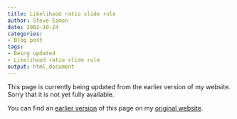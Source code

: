 ```yaml
---
title: Likelihood ratio slide rule
author: Steve Simon
date: 2002-10-24
categories:
- Blog post
tags:
- Being updated
- Likelihood ratio slide rule
output: html_document
---
```


This page is currently being updated from the earlier version of my website. Sorry that it is not yet fully available.

<!---More--->


You can find an [earlier version][sim1] of this page on my [original website][sim2].

[sim1]: http://www.pmean.com/08/SlideRule.html
[sim2]: http://www.pmean.com/original_site.html
